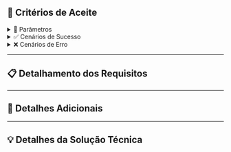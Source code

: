 ## 🎯 Critérios de Aceite

<details>
<summary>📌 Parâmetros</summary>

<!-- Descreva os parâmetros esperados (ex: entradas, variáveis, campos obrigatórios). Essa seção é para ajudar a construir cenários de teste mais claros. -->

</details>

<details>
<summary>✅ Cenários de Sucesso</summary>

<!-- Descreva o que deve acontecer quando tudo ocorre como esperado.  
Exemplo: "Usuário preenche corretamente o formulário e recebe mensagem de sucesso." -->

</details>

<details>
<summary>❌ Cenários de Erro</summary>

<!-- Descreva como o sistema deve se comportar em casos de erro ou entradas inválidas.  
Exemplo: "Se o campo CPF estiver vazio, exibir a mensagem: 'CPF é obrigatório'." -->

</details>

---

## 📋 Detalhamento dos Requisitos

<!-- Liste aqui os requisitos funcionais e não funcionais.  
Exemplo: "O sistema deve enviar e-mail de confirmação após cadastro." -->

---

## 📎 Detalhes Adicionais

<!-- Adicione observações extras, como telas envolvidas, endpoints afetados, dados de testes, entre outros. -->

---

## 💡 Detalhes da Solução Técnica

<!-- Caso já exista uma sugestão ou definição técnica, descreva aqui.  
Exemplo: "Criar novo endpoint em /api/usuarios. Usar cache Redis para melhorar performance." -->
